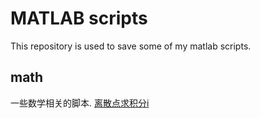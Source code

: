 # MATLAB scripts
This repository is used to save some of my matlab scripts. 

## math
一些数学相关的脚本.
[离散点求积分i](./math/myIntegral.m)

